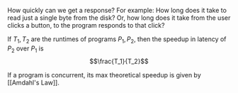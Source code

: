 How quickly can we get a response?
For example: How long does it take to read just a single byte from the disk? Or, how long does it take from the user clicks a button, to the program responds to that click?

If $T_1, T_2$ are the runtimes of programs $P_1, P_2$, then the speedup in latency of $P_2$ over $P_1$ is $$\frac{T_1}{T_2}$$

If a program is concurrent, its max theoretical speedup is given by [[Amdahl's Law]].